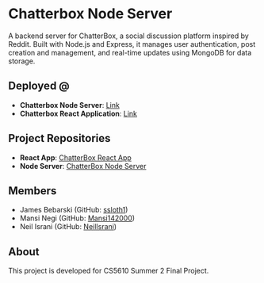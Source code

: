 # Chatterbox Node Server
A backend server for ChatterBox, a social discussion platform inspired by Reddit. Built with Node.js and Express, it manages user authentication, post creation and management, and real-time updates using MongoDB for data storage.

## Deployed @
- **Chatterbox Node Server**: [Link](https://chatterbox-node-server.onrender.com)
- **Chatterbox React Application**: [Link](https://chatterbox-react-app.netlify.app/)

## Project Repositories

- **React App**: [ChatterBox React App](https://github.com/your-org/chatterbox-react-app)
- **Node Server**: [ChatterBox Node Server](https://github.com/your-org/chatterbox-node-server)

## Members

- James Bebarski (GitHub: [ssloth1](https://github.com/ssloth1))
- Mansi Negi (GitHub: [Mansi142000](https://github.com/Mansi142000))
- Neil Israni (GitHub: [NeilIsrani](https://github.com/NeilIsrani))

## About

This project is developed for CS5610 Summer 2 Final Project.
